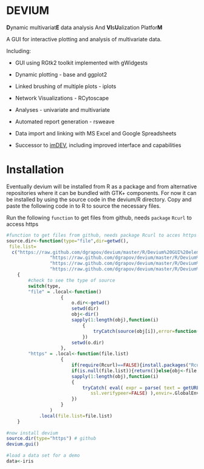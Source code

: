 DEVIUM
======

<b>D</b>ynamic multivariat<b>E</b> data analysis And <b>VI</b>s<b>U</b>alization Platfor<b>M</b>

A GUI for interactive plotting and analysis of multivariate data.
 
 Including: 
 
  - GUI using RGtk2 toolkit implemented with gWidgests 
 
  - Dynamic plotting - base and ggplot2 
 
  - Linked brushing of multiple plots -  iplots
 
  - Network Visualizations - RCytoscape
 
  - Analyses - univariate and multivariate
 
  - Automated report generation - rsweave
  
  - Data import and linking with MS Excel and Google Spreadsheets
  
  - Successor to <a href="https://sourceforge.net/projects/imdev/">imDEV</a>, including improved interface and capabilities

Installation
======
<p>Eventually devium will be installed from R as a package and from alternative repositories where it can be bundled with GTK+ components.
For now it can be installed by using the source code in the devium/R directory.
Copy and paste the following code in to R to source the necessary files.</p>

Run the following `function` to get files from github, needs `package` `Rcurl` to access https
```R
#function to get files from github, needs package Rcurl to acces https
source.dir<-function(type="file",dir=getwd(),
 file.list=
  c("https://raw.github.com/dgrapov/devium/master/R/Devium%20GUI%20elements.r",
				"https://raw.github.com/dgrapov/devium/master/R/Devium%20Plotting%20Functions.r",
				"https://raw.github.com/dgrapov/devium/master/R/Devium%20common%20functions.R",
				"https://raw.github.com/dgrapov/devium/master/R/Devium%20network%20functions.r"))
	{
		#check to see the type of source
		switch(type,
		"file" = .local<-function()
					{
						o.dir<-getwd()
						setwd(dir)
						obj<-dir()
						sapply(1:length(obj),function(i)
							{
								tryCatch(source(obj[i]),error=function(e){print(paste("can't load:",obj[i]))})
							})
						setwd(o.dir)	
					},
		"https" = .local<-function(file.list)	
					{
						if(require(Rcurl)==FALSE){install.packages("Rcurl");library(RCurl)} else { library(RCurl)}
						if(is.null(file.list)){return()}else{obj<-file.list}
						sapply(1:length(obj),function(i)
						{
							tryCatch( eval( expr = parse( text = getURL(obj[i],
							   ssl.verifypeer=FALSE) ),envir=.GlobalEnv),error=function(e){print(paste("can't load:",obj[i]))})
						})
					}
				)
			.local(file.list=file.list)
	}
 
#now install devium
source.dir(type="https") # github
devium.gui()
 
#load a data set for a demo
data<-iris
```

